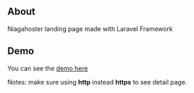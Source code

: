 ## About

Niagahoster landing page made with Laravel Framework

## Demo
You can see the <a href="http://floating-mesa-54831.herokuapp.com/" target="_blank">demo here</a>

Notes: make sure using **http** instead **https** to see detail page.

